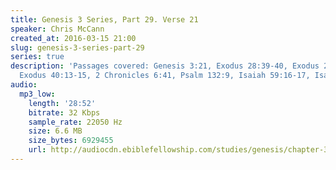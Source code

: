 ```yaml
---
title: Genesis 3 Series, Part 29. Verse 21
speaker: Chris McCann
created_at: 2016-03-15 21:00
slug: genesis-3-series-part-29
series: true
description: 'Passages covered: Genesis 3:21, Exodus 28:39-40, Exodus 29:5-9, 39:27,
  Exodus 40:13-15, 2 Chronicles 6:41, Psalm 132:9, Isaiah 59:16-17, Isaiah 61:10.'
audio:
  mp3_low:
    length: '28:52'
    bitrate: 32 Kbps
    sample_rate: 22050 Hz
    size: 6.6 MB
    size_bytes: 6929455
    url: http://audiocdn.ebiblefellowship.com/studies/genesis/chapter-3/2016.03.15_McCann_-_Genesis_3_Series_Part_29.mp3
---
```


